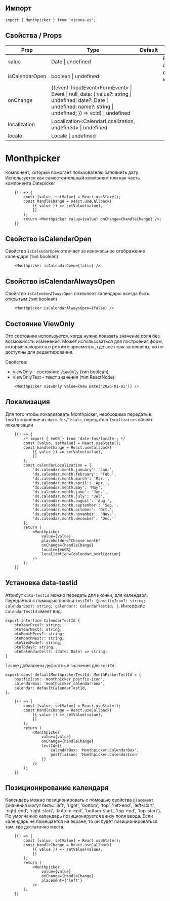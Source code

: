 ## Импорт

```
import { Monthpicker } from 'vienna-ui';
```

## Свойства / Props

| Prop | Type | Default | Description |
| --- | --- | --- | --- |
| value | Date \| undefined |  | Выбранная дата |
| isCalendarOpen | boolean \| undefined |  | Отображение календаря |
| onChange | ((event: InputEvent<FormEvent<HTMLInputElement>> \| Event \| null, data: { value?: string \| undefined; date?: Date \| undefined; name?: string \| undefined; }) => void)  \| undefined |  |
| localization | Localization<CalendarLocalization, undefined> \| undefined |
| locale | Locale \| undefined |

# Monthpicker

Компонент, который помогает пользователю заполнить дату. Используется как самостоятельный компонент или как часть компонента Datepicker



```
    {() => {
        const [value, setValue] = React.useState();
        const handleChange = React.useCallback(
            ({ value }) => setValue(value),
            []
        );
        return <Monthpicker value={value} onChange={handleChange} />;
    }}
```

## Свойство isCalendarOpen

Свойство `isCalendarOpen` отвечает за изначальное отображение календаря (тип boolean)

```
    <Monthpicker isCalendarOpen={false} />
```

## Свойство isCalendarAlwaysOpen

Свойство `isCalendarAlwaysOpen` позволяет календарю всегда быть открытым (тип boolean)

```
    <Monthpicker isCalendarAlwaysOpen={false} />
```

## Состояние ViewOnly

Это состояние используется, когда нужно показать значение поля без возможности изменения.
Может использоваться для построения форм, которые находятся в режиме просмотра, где все поля заполнены, но не доступны для редактирования.

Свойства:

-   viewOnly - состояние `ViewOnly` (тип boolean);
-   viewOnlyText - текст значения (тип ReactNode);

```
    <Monthpicker viewOnly value={new Date('2020-01-01')} />
```

## Локализация

Для того чтобы локализовать Monthpicker, необходимо передать в `locale` значение из `date-fns/locale`, передать в `localization` обьект локализации

```
    {() => {
        /* import { enGB } from 'date-fns/locale'; */
        const [value, setValue] = React.useState();
        const handleChange = React.useCallback(
            ({ value }) => setValue(value),
            []
        );
        const calendarLocalization = {
            'ds.calendar.month.january': 'Jan.',
            'ds.calendar.month.february': 'Feb.',
            'ds.calendar.month.march': 'Mar.',
            'ds.calendar.month.april': 'Apr.',
            'ds.calendar.month.may': 'May',
            'ds.calendar.month.june': 'Jun.',
            'ds.calendar.month.july': 'Jul',
            'ds.calendar.month.august': 'Aug.',
            'ds.calendar.month.september': 'Sep.',
            'ds.calendar.month.october': 'Oct.',
            'ds.calendar.month.november': 'Nov.',
            'ds.calendar.month.december': 'Dec.'
        };
        return (
            <Monthpicker
                value={value}
                placeholder="Choose month"
                onChange={handleChange}
                locale={enGB}
                localization={calendarLocalization}
            />
        );
    }}
```

## Установка data-testid

Атрибут `data-testid` можно передать для иконки, для календаря. Передается с помощью пропса `testId?: {postfixIcon?: string; calendarBox?: string; calendar?: CalendarTestId; }`.
Интерфейс `CalendarTestId` имеет вид:

```
export interface CalendarTestId {
    btnYearPrev?: string;
    btnYearNext?: string;
    btnMonthPrev?: string;
    btnMonthNext?: string;
    btnViewMode?: string;
    btnToday?: string;
    btnCalendarCell?: (date: Date) => string;
}

```

Также добавлены дефолтные значения для `testId`:

```
export const defaultMonthpickerTestId: MonthPickerTestId = {
    postfixIcon: 'monthpicker_postfix-icon',
    calendarBox: 'monthpicker_calendar-box',
    calendar: defaultCalendarTestId,
};
```

```
    {() => {
        const [value, setValue] = React.useState();
        const handleChange = React.useCallback(
            ({ value }) => setValue(value),
            []
        );
        return (
            <Monthpicker
                value={value}
                onChange={handleChange}
                testId={{
                    calendarBox: 'Monthpicker.CalendarBox',
                    postfixIcon: 'Monthpicker.CalendarIcon'
                }}
            />
        );
    }}
```

## Позиционирование календаря

Календарь можно позиционировать с помощью свойства `placement` (значения могут быть: 'left', 'right', 'bottom', 'top', 'left-end', 'left-start', 'right-end', 'right-start', 'bottom-end', 'bottom-start', 'top-end', 'top-start'). По умолчанию календарь позиционируется внизу поля ввода. Если календарь не помещается на экране, то он будет позиционироваться там, где достаточно места.

```
    {() => {
        const [value, setValue] = React.useState();
        const handleChange = React.useCallback(
            ({ value }) => setValue(value),
            []
        );
        return (
            <Monthpicker
                value={value}
                onChange={handleChange}
                placement={'left'}
            />
        );
    }}
```